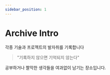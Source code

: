 ```yaml
---
sidebar_position: 1
---
```


# Archive Intro

<p style={{fontSize: "1rem", fontWeight:"bold"}}>각종 기술과 프로젝트의 발자취를 기록합니다</p>

> "기록하지 않으면 기억되지 않는다"

공부하거나 짤막한 생각들을 여과없이 남기는 장소입니다.
